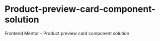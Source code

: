 # Product-preview-card-component-solution
Frontend Mentor - Product preview card component solution
